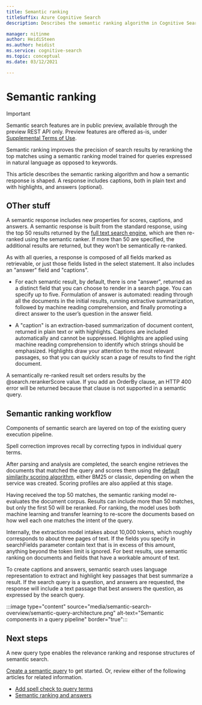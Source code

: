 ```yaml
---
title: Semantic ranking
titleSuffix: Azure Cognitive Search
description: Describes the semantic ranking algorithm in Cognitive Search.

manager: nitinme
author: HeidiSteen
ms.author: heidist
ms.service: cognitive-search
ms.topic: conceptual
ms.date: 03/12/2021

---
```

# Semantic ranking

> [!IMPORTANT]
> Semantic search features are in public preview, available through the preview REST API only. Preview features are offered as-is, under [Supplemental Terms of Use](https://azure.microsoft.com/support/legal/preview-supplemental-terms/).

Semantic ranking improves the precision of search results by reranking the top matches using a semantic ranking model trained for queries expressed in natural language as opposed to keywords.

This article describes the semantic ranking algorithm and how a semantic response is shaped. A response includes captions, both in plain text and with highlights, and answers (optional).

## OTher stuff

A semantic response includes new properties for scores, captions, and answers. A semantic response is built from the standard response, using the top 50 results returned by the [full text search engine](search-lucene-query-architecture.md), which are then re-ranked using the semantic ranker. If more than 50 are specified, the additional results are returned, but they won’t be semantically re-ranked.

As with all queries, a response is composed of all fields marked as retrievable, or just those fields listed in the select statement. It also includes an "answer" field and "captions".

+ For each semantic result, by default, there is one "answer", returned as a distinct field that you can choose to render in a search page. You can specify up to five. Formulation of answer is automated: reading through all the documents in the initial results, running extractive summarization, followed by machine reading comprehension, and finally promoting a direct answer to the user’s question in the answer field.

+ A "caption" is an extraction-based summarization of document content, returned in plain text or with highlights. Captions are included automatically and cannot be suppressed. Highlights are applied using machine reading comprehension to identify which strings should be emphasized. Highlights draw your attention to the most relevant passages, so that you can quickly scan a page of results to find the right document.

A semantically re-ranked result set orders results by the @search.rerankerScore value. If you add an OrderBy clause, an HTTP 400 error will be returned because that clause is not supported in a semantic query.

## Semantic ranking workflow

Components of semantic search are layered on top of the existing query execution pipeline. 

Spell correction improves recall by correcting typos in individual query terms.

After parsing and analysis are completed, the search engine retrieves the documents that matched the query and scores them using the [default similarity scoring algorithm](index-similarity-and-scoring.md#similarity-ranking-algorithms), either BM25 or classic, depending on when the service was created. Scoring profiles are also applied at this stage.

Having received the top 50 matches, the semantic ranking model re-evaluates the document corpus. Results can include more than 50 matches, but only the first 50 will be reranked. For ranking, the model uses both machine learning and transfer learning to re-score the documents based on how well each one matches the intent of the query.

Internally, the extraction model intakes about 10,000 tokens, which roughly corresponds to about three pages of text. If the fields you specify in searchFields parameter contain text that is in excess of this amount, anything beyond the token limit is ignored. For best results, use semantic ranking on documents and fields that have a workable amount of text.

To create captions and answers, semantic search uses language representation to extract and highlight key passages that best summarize a result. If the search query is a question, and answers are requested, the response will include a text passage that best answers the question, as expressed by the search query.

:::image type="content" source="media/semantic-search-overview/semantic-query-architecture.png" alt-text="Semantic components in a query pipeline" border="true":::

## Next steps

A new query type enables the relevance ranking and response structures of semantic search.

[Create a semantic query](semantic-how-to-query-request.md) to get started. Or, review either of the following articles for related information.

+ [Add spell check to query terms](speller-how-to-add.md)
+ [Semantic ranking and answers](semantic-answers.md)